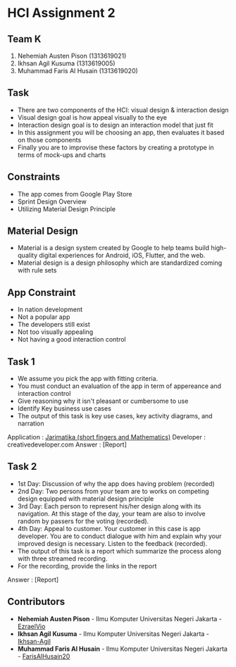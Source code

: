# HCI Assignment 2

## Team K

1. Nehemiah Austen Pison (1313619021)
2. Ikhsan Agil Kusuma (1313619005)
3. Muhammad Faris Al Husain (1313619020)

## Task

* There are two components of the HCI: visual design & interaction design
* Visual design goal is how appeal visually to the eye
* Interaction design goal is to design an interaction model that just fit
* In this assignment you will be choosing an app, then evaluates it based on those components
* Finally you are to improvise these factors by creating a prototype in terms of mock-ups and charts

## Constraints

* The app comes from Google Play Store
* Sprint Design Overview
* Utilizing Material Design Principle

## Material Design

* Material is a design system created by Google to help teams build high-quality digital experiences for Android, iOS, Flutter, and the web.
* Material design is a design philosophy which are standardized coming with rule sets

## App Constraint

* In nation development
* Not a popular app
* The developers still exist
* Not too visually appealing
* Not having a good interaction control

## Task 1

* We assume you pick the app with fitting criteria.
* You must conduct an evaluation of the app in term of appereance and interaction control
* Give reasoning why it isn't pleasant or cumbersome to use 
* Identify Key business use cases
* The output of this task is key use cases, key activity diagrams, and narration

Application : [Jarimatika (short fingers and Mathematics)](https://play.google.com/store/apps/details?id=com.tipsdani.jarimatika.berhitungmetodejarimatika.creativedeveloper.jayaraya.jarimatika&hl=en_US)
Developer : creativedeveloper.com
Answer : [Report]

## Task 2

* 1st Day: Discussion of why the app does having problem (recorded)
* 2nd Day: Two persons from your team are to works on competing design equipped with material design principle
* 3rd Day: Each person to represent his/her design along with its navigation. At this stage of the day, your team are also to involve random by passers for the voting (recorded).
* 4th Day: Appeal to customer. Your customer in this case is app developer. You are to conduct dialogue with him and explain why your improved design is necessary. Listen to the feedback (recorded).
* The output of this task is a report which summarize the process along with three streamed recording.
* For the recording, provide the links in the report

Answer : [Report]

## Contributors

* **Nehemiah Austen Pison** - Ilmu Komputer Universitas Negeri Jakarta - [EzraelVio](https://github.com/EzraelVio)
* **Ikhsan Agil Kusuma** - Ilmu Komputer Universitas Negeri Jakarta - [Ikhsan-Agil](https://github.com/Ikhsan-Agil)
* **Muhammad Faris Al Husain** - Ilmu Komputer Universitas Negeri Jakarta - [FarisAlHusain20](https://github.com/FarisAlHusain20)
